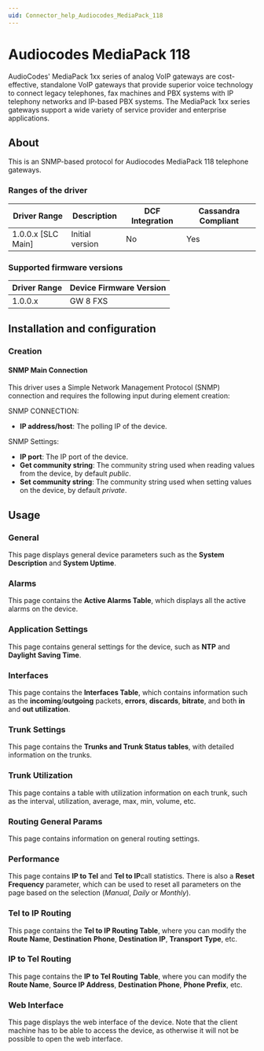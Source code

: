 ```yaml
---
uid: Connector_help_Audiocodes_MediaPack_118
---
```


# Audiocodes MediaPack 118

AudioCodes' MediaPack 1xx series of analog VoIP gateways are cost-effective, standalone VoIP gateways that provide superior voice technology to connect legacy telephones, fax machines and PBX systems with IP telephony networks and IP-based PBX systems. The MediaPack 1xx series gateways support a wide variety of service provider and enterprise applications.

## About

This is an SNMP-based protocol for Audiocodes MediaPack 118 telephone gateways.

### Ranges of the driver

| **Driver Range**     | **Description** | **DCF Integration** | **Cassandra Compliant** |
|----------------------|-----------------|---------------------|-------------------------|
| 1.0.0.x \[SLC Main\] | Initial version | No                  | Yes                     |

### Supported firmware versions

| **Driver Range** | **Device Firmware Version** |
|------------------|-----------------------------|
| 1.0.0.x          | GW 8 FXS                    |

## Installation and configuration

### Creation

#### SNMP Main Connection

This driver uses a Simple Network Management Protocol (SNMP) connection and requires the following input during element creation:

SNMP CONNECTION:

- **IP address/host**: The polling IP of the device.

SNMP Settings:

- **IP port**: The IP port of the device.
- **Get community string**: The community string used when reading values from the device, by default *public*.
- **Set community string**: The community string used when setting values on the device, by default *private*.

## Usage

### General

This page displays general device parameters such as the **System Description** and **System Uptime**.

### Alarms

This page contains the **Active Alarms Table**, which displays all the active alarms on the device.

### Application Settings

This page contains general settings for the device, such as **NTP** and **Daylight Saving Time**.

### Interfaces

This page contains the **Interfaces Table**, which contains information such as the **incoming**/**outgoing** packets, **errors**, **discards**, **bitrate**, and both **in** and **out utilization**.

### Trunk Settings

This page contains the **Trunks and Trunk Status tables**, with detailed information on the trunks.

### Trunk Utilization

This page contains a table with utilization information on each trunk, such as the interval, utilization, average, max, min, volume, etc.

### Routing General Params

This page contains information on general routing settings.

### Performance

This page contains **IP to Tel** and **Tel to IP**call statistics. There is also a **Reset Frequency** parameter, which can be used to reset all parameters on the page based on the selection (*Manual*, *Daily* or *Monthly*).

### Tel to IP Routing

This page contains the **Tel to IP Routing Table**, where you can modify the **Route** **Name**, **Destination** **Phone**, **Destination** **IP**, **Transport** **Type**, etc.

### IP to Tel Routing

This page contains the **IP to Tel Routing** **Table**, where you can modify the **Route Name**, **Source IP Address**, **Destination Phone**, **Phone Prefix**, etc.

### Web Interface

This page displays the web interface of the device. Note that the client machine has to be able to access the device, as otherwise it will not be possible to open the web interface.
